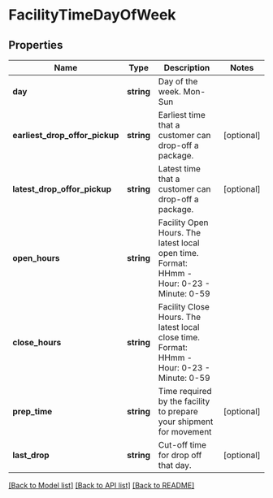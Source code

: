 # FacilityTimeDayOfWeek

## Properties
Name | Type | Description | Notes
------------ | ------------- | ------------- | -------------
**day** | **string** | Day of the week. Mon-Sun | 
**earliest_drop_offor_pickup** | **string** | Earliest time that a customer can drop-off a package. | [optional] 
**latest_drop_offor_pickup** | **string** | Latest time that a customer can drop-off a package. | [optional] 
**open_hours** | **string** | Facility Open Hours. The latest local open time. Format: HHmm - Hour: 0-23 - Minute: 0-59 | 
**close_hours** | **string** | Facility Close Hours. The latest local close time. Format: HHmm - Hour: 0-23 - Minute: 0-59 | 
**prep_time** | **string** | Time required by the facility to prepare your shipment for movement | [optional] 
**last_drop** | **string** | Cut-off time for drop off that day. | [optional] 

[[Back to Model list]](../../README.md#documentation-for-models) [[Back to API list]](../../README.md#documentation-for-api-endpoints) [[Back to README]](../../README.md)

